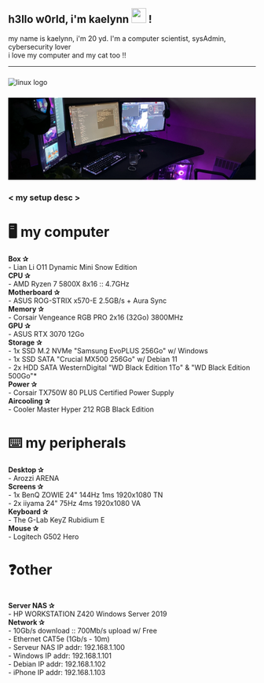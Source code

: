 
<h2 align="left">h3llo w0rld, i'm kaelynn <img src="https://camo.githubusercontent.com/c4cc8fb0f0c06f0057640b46aab87e483f54e913fdbf52c9ee690c8204c52b44/68747470733a2f2f6769746875622e6769746875626173736574732e636f6d2f696d616765732f6d6f6e612d776869737065722e676966" height="30" width="30"> !</h2>
<p>my name is kaelynn, i'm 20 yd. I'm a computer scientist, sysAdmin, cybersecurity lover<br>i love my computer and my cat too !!</p>
    
---

###

<div align="left">
  <img src="https://cdn.jsdelivr.net/gh/devicons/devicon/icons/linux/linux-original.svg" height="30" width="42" alt="linux logo"  />
</div>

###

<img src="/assets/background2.jpg">

### < my setup desc >
<p>
      <h1>🖥️ my computer</h1>
      <b>Box ✰</b><br>
      - Lian Li O11 Dynamic Mini Snow Edition
      <br>
      <b>CPU ✰</b><br>
      - AMD Ryzen 7 5800X 8x16 :: 4.7GHz
      <br>
      <b>Motherboard ✰</b><br>
      - ASUS ROG-STRIX x570-E 2.5GB/s + Aura Sync
      <br>
      <b>Memory ✰</b><br>
      - Corsair Vengeance RGB PRO 2x16 (32Go) 3800MHz
      <br>
      <b>GPU ✰</b><br> 
      - ASUS RTX 3070 12Go
      <br>
      <b>Storage ✰</b><br> 
      - 1x SSD M.2 NVMe "Samsung EvoPLUS 256Go" w/ Windows<br>             
      - 1x SSD SATA "Crucial MX500 256Go" w/ Debian 11<br> 
      - 2x HDD SATA WesternDigital "WD Black Edition 1To" & "WD Black Edition 500Go"*
      <br>
      <b>Power ✰</b><br> 
      - Corsair TX750W 80 PLUS Certified Power Supply
      <br>
      <b>Aircooling ✰</b><br> 
      - Cooler Master Hyper 212 RGB Black Edition
      <br>
      <h1>⌨️ my peripherals</h1>
      <b>Desktop ✰</b><br> 
      - Arozzi ARENA
      <br>
      <b>Screens ✰</b><br> 
      - 1x BenQ ZOWIE 24" 144Hz 1ms 1920x1080 TN<br>
      - 2x iiyama 24" 75Hz 4ms 1920x1080 VA
      <br>
      <b>Keyboard ✰</b><br> 
      - The G-Lab KeyZ Rubidium E
      <br>
      <b>Mouse ✰</b><br> 
      - Logitech G502 Hero
      <br>
      <h1>❓other</h1>
      <br>
      <b>Server NAS ✰</b><br>
      - HP WORKSTATION Z420 Windows Server 2019
      <br>
      <b>Network ✰</b><br> 
      - 10Gb/s download :: 700Mb/s upload w/ Free<br>
      - Ethernet CAT5e (1Gb/s - 10m)<br>
      - Serveur NAS IP addr: 192.168.1.100<br>
      - Windows IP addr: 192.168.1.101<br>
      - Debian IP addr: 192.168.1.102<br>
      - iPhone IP addr: 192.168.1.103<br>

###
